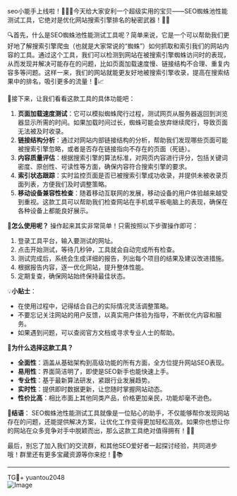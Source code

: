 seo小能手上线啦！👋🎉🚀今天给大家安利一个超级实用的宝贝——SEO蜘蛛池性能测试工具，它绝对是优化网站搜索引擎排名的秘密武器！🎯✨

🔍首先，什么是SEO蜘蛛池性能测试工具呢？简单来说，它是一个可以帮助我们更好地了解搜索引擎爬虫（也就是大家常说的“蜘蛛”）如何抓取和索引我们的网站内容的工具。通过这个工具，我们可以检测到网站在被搜索引擎蜘蛛访问时的表现，从而发现并解决可能存在的问题，比如页面加载速度慢、链接结构不合理、重复内容多等问题。这样一来，我们的网站就能更友好地被搜索引擎收录，提高在搜索结果中的排名，吸引更多的流量！🚀📈

🔧接下来，让我们看看这款工具的具体功能吧：
1. **页面加载速度测试**：它可以模拟蜘蛛爬行过程，测试网页从服务器返回到浏览器显示所需的时间。如果加载时间过长，蜘蛛可能会放弃继续爬行，导致页面无法被及时收录。
2. **链接结构分析**：通过对网站内部链接结构的分析，帮助我们发现哪些页面可能被搜索引擎忽略，或者是否存在链接指向不存在的页面（死链）。
3. **内容质量评估**：根据搜索引擎的算法标准，对网页内容进行评分，包括关键词密度、原创性、可读性等方面，确保内容符合搜索引擎的要求。
4. **索引状态跟踪**：实时监控页面是否已被搜索引擎成功收录，并提供未被收录页面列表，方便我们及时调整策略。
5. **移动设备兼容性检查**：随着移动互联网的发展，移动设备的用户体验越来越受到重视。这款工具可以帮助我们检查网站在手机或平板电脑上的表现，确保在各种设备上都能良好展示。

🎯**怎么使用呢？**
操作起来其实非常简单！只需按照以下步骤操作即可：
1. 登录工具平台，输入要测试的网址。
2. 点击开始测试，等待几秒钟，工具就会自动完成所有检查。
3. 测试完成后，系统会生成详细的报告，列出每个项目的结果及建议改进措施。
4. 根据报告内容，逐一优化网站，提升整体性能。
5. 定期复查，确保网站始终保持最佳状态。

💡**小贴士**：
- 在使用过程中，记得结合自己的实际情况灵活调整策略。
- 不要忘记关注网站的用户反馈，以真实用户体验为指导，不断优化内容和服务。
- 如果遇到问题，可以查阅官方文档或寻求专业人士的帮助。

🚀**为什么选择这款工具？**
- **全面性**：涵盖从基础架构到高级功能的所有方面，全方位提升网站SEO表现。
- **易用性**：界面简洁明了，即使是SEO新手也能快速上手。
- **专业性**：基于最新算法研发，紧跟行业发展趋势。
- **实时性**：提供即时数据更新，让您随时掌握网站动态。
- **性价比高**：相比市面上其他同类产品，价格更加亲民，功能却毫不逊色。

🌈**结语**：
SEO蜘蛛池性能测试工具就像是一位贴心的助手，不仅能够帮你发现网站存在的问题，还能提供解决方案，让优化工作变得更加轻松高效。如果你也想让你的网站在众多竞争对手中脱颖而出，那么这款工具绝对值得拥有！🌟💼

最后，别忘了加入我们的交流群，和其他SEO爱好者一起探讨经验，共同进步哦！群里还有更多宝藏资源等你来挖！🎉📚

---
TG💪+ yuantou2048  
![Image](https://github.com/user-attachments/assets/42a5a4a5-fea9-4a1d-8aa0-73e57e430cca)